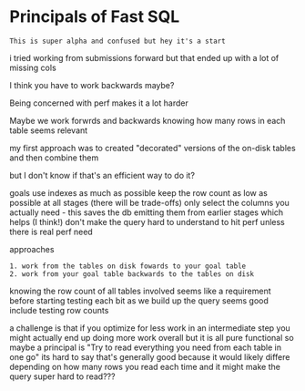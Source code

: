 # Principals of Fast SQL

    This is super alpha and confused but hey it's a start

i tried working from submissions forward but that ended up with a lot of missing
cols

I think you have to work backwards maybe?

Being concerned with perf makes it a lot harder

Maybe we work forwrds and backwards knowing how many rows in each table seems
relevant

my first approach was to created "decorated" versions of the on-disk tables and
then combine them

but I don't know if that's an efficient way to do it?

goals use indexes as much as possible keep the row count as low as possible at
all stages (there will be trade-offs) only select the columns you actually
need - this saves the db emitting them from earlier stages which helps (I
think!) don't make the query hard to understand to hit perf unless there is real
perf need

approaches

    1. work from the tables on disk fowards to your goal table
    2. work from your goal table backwards to the tables on disk

knowing the row count of all tables involved seems like a requirement before
starting testing each bit as we build up the query seems good include testing
row counts

a challenge is that if you optimize for less work in an intermediate step you
might actually end up doing more work overall but it is all pure functional so
maybe a principal is "Try to read everything you need from each table in one go"
its hard to say that's generally good because it would likely differe depending
on how many rows you read each time and it might make the query super hard to
read???

